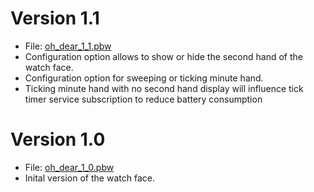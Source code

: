 # Version 1.1

* File: [oh_dear_1_1.pbw](oh_dear_1_1.pbw)
* Configuration option allows to show or hide the second hand of the watch face.
* Configuration option for sweeping or ticking minute hand.
* Ticking minute hand with no second hand display will influence tick timer service subscription to reduce battery consumption

# Version 1.0

* File: [oh_dear_1_0.pbw](oh_dear_1_0.pbw)
* Inital version of the watch face.
